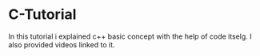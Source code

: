 # C-Tutorial

In this tutorial i explained c++ basic concept with the help of code itselg.
I also provided videos linked to it.
